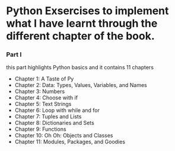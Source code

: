 # Python Exsercises to implement what I have learnt through the different chapter of the book.

### Part I
this part highlights Python basics and it contains 11 chapters
* Chapter 1: A Taste of Py
* Chapter 2: Data: Types, Values, Variables, and Names
* Chapter 3: Numbers
* Chapter 4: Choose with if
* Chapter 5: Text Strings
* Chapter 6: Loop with while and for
* Chapter 7: Tuples and Lists
* Chapter 8: Dictionaries and Sets
* Chapter 9: Functions
* Chapter 10: Oh Oh: Objects and Classes
* Chapter 11: Modules, Packages, and Goodies
